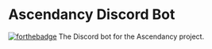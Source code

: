 # Ascendancy Discord Bot
[![forthebadge](https://forthebadge.com/images/badges/made-with-crayons.svg)](https://forthebadge.com)
The Discord bot for the Ascendancy project.

